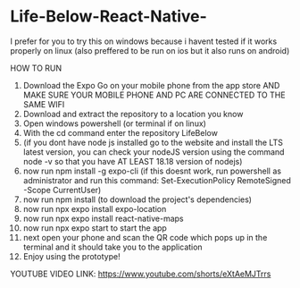 # Life-Below-React-Native-
I prefer for you to try this on windows because i havent tested if it works properly on linux
(also preffered to be run on ios but it also runs on android)

HOW TO RUN
1. Download the Expo Go on your mobile phone from the app store AND MAKE SURE YOUR MOBILE PHONE AND PC ARE CONNECTED TO THE SAME WIFI
2. Download and extract the repository to a location you know
3. Open windows powershell (or terminal if on linux)
4. With the cd command enter the repository LifeBelow
5. (if you dont have node js installed go to the website and install the LTS latest version, you can check your nodeJS version using the command node -v so that you have AT LEAST 18.18 version of nodejs)
6. now run npm install -g expo-cli (if this doesnt work, run powershell as administrator and run this command: Set-ExecutionPolicy RemoteSigned -Scope CurrentUser)
7. now run npm install (to download the project's dependencies)
8. now run npx expo install expo-location
9. now run npx expo install react-native-maps
10. now run npx expo start to start the app
11. next open your phone and scan the QR code which pops up in the terminal and it should take you to the application
12. Enjoy using the prototype!

YOUTUBE VIDEO LINK: https://www.youtube.com/shorts/eXtAeMJTrrs
